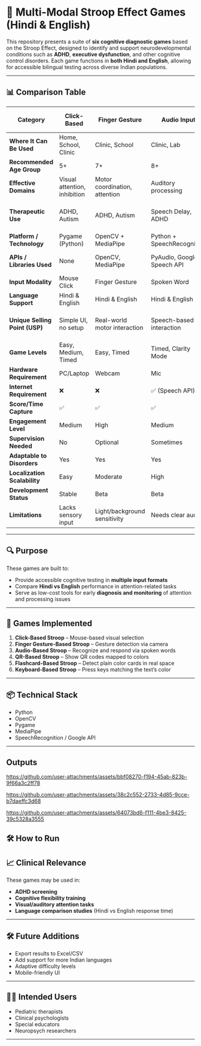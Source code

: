 # 🧠 Multi-Modal Stroop Effect Games (Hindi & English)

This repository presents a suite of **six cognitive diagnostic games** based on the Stroop Effect, designed to identify and support neurodevelopmental conditions such as **ADHD**, **executive dysfunction**, and other cognitive control disorders. Each game functions in **both Hindi and English**, allowing for accessible bilingual testing across diverse Indian populations.

---

## 📊 Comparison Table

| Category                       | Click-Based                  | Finger Gesture                | Audio Input                | QR Code (3 Colors)       | Flashcard (3 Colors)        | Keyboard-Based        |
| ------------------------------ | ---------------------------- | ----------------------------- | -------------------------- | ------------------------ | --------------------------- | --------------------- |
| **Where It Can Be Used**       | Home, School, Clinic         | Clinic, School                | Clinic, Lab                | Clinic, Mobile Labs      | School, Clinic              | Home, School          |
| **Recommended Age Group**      | 5+                           | 7+                            | 8+                         | 6+                       | 5+                          | 6+                    |
| **Effective Domains**          | Visual attention, inhibition | Motor coordination, attention | Auditory processing        | Visual mapping           | Visual perception           | Cognitive control     |
| **Therapeutic Use**            | ADHD, Autism                 | ADHD, Autism                  | Speech Delay, ADHD         | ADHD, Visual-motor delay | ADHD, sensory delays        | ADHD, impulse control |
| **Platform / Technology**      | Pygame (Python)              | OpenCV + MediaPipe            | Python + SpeechRecognition | OpenCV                   | OpenCV + NumPy              | Pygame (Python)       |
| **APIs / Libraries Used**      | None                         | OpenCV, MediaPipe             | PyAudio, Google Speech API | OpenCV QR module         | OpenCV, NumPy               | None                  |
| **Input Modality**             | Mouse Click                  | Finger Gesture                | Spoken Word                | QR Card                  | Color Card                  | Keyboard Press        |
| **Language Support**           | Hindi & English              | Hindi & English               | Hindi & English            | English                  | Hindi & English             | Hindi & English       |
| **Unique Selling Point (USP)** | Simple UI, no setup          | Real-world motor interaction  | Speech-based interaction   | Physical QR use          | Real-world color flashcards | Fastest input method  |
| **Game Levels**                | Easy, Medium, Timed          | Easy, Timed                   | Timed, Clarity Mode        | Timed Rounds             | Timed Mode                  | Easy, Timed, Endless  |
| **Hardware Requirement**       | PC/Laptop                    | Webcam                        | Mic                        | Webcam                   | Webcam                      | PC/Laptop             |
| **Internet Requirement**       | ❌                            | ❌                             | ✅ (Speech API)             | ❌                        | ❌                           | ❌                     |
| **Score/Time Capture**         | ✅                            | ✅                             | ✅                          | ✅                        | ✅                           | ✅                     |
| **Engagement Level**           | Medium                       | High                          | Medium                     | High                     | High                        | Medium                |
| **Supervision Needed**         | No                           | Optional                      | Sometimes                  | Optional                 | Yes                         | No                    |
| **Adaptable to Disorders**     | Yes                          | Yes                           | Yes                        | Limited                  | Yes                         | Yes                   |
| **Localization Scalability**   | Easy                         | Moderate                      | High                       | Moderate                 | High                        | Easy                  |
| **Development Status**         | Stable                       | Beta                          | Beta                       | Prototype                | Beta                        | Stable                |
| **Limitations**                | Lacks sensory input          | Light/background sensitivity  | Needs clear audio          | Needs printed QR cards   | Light-sensitive             | Less immersive        |

---

## 🔍 Purpose

These games are built to:

* Provide accessible cognitive testing in **multiple input formats**
* Compare **Hindi vs English** performance in attention-related tasks
* Serve as low-cost tools for early **diagnosis and monitoring** of attention and processing issues

---

## 🧩 Games Implemented

1. **Click-Based Stroop** – Mouse-based visual selection
2. **Finger Gesture-Based Stroop** – Gesture detection via camera
3. **Audio-Based Stroop** – Recognize and respond via spoken words
4. **QR-Based Stroop** – Show QR codes mapped to colors
5. **Flashcard-Based Stroop** – Detect plain color cards in real space
6. **Keyboard-Based Stroop** – Press keys matching the text’s color

---

## 📦 Technical Stack

* Python
* OpenCV
* Pygame
* MediaPipe
* SpeechRecognition / Google API

---



## Outputs



https://github.com/user-attachments/assets/bbf08270-f194-45ab-823b-9f66a3c2ff78



https://github.com/user-attachments/assets/38c2c552-2733-4d85-9cce-b7daeffc3d68


https://github.com/user-attachments/assets/64073bd6-f111-4be3-8425-39c5328a3555




## 🛠️ How to Run

## 📈 Clinical Relevance

These games may be used in:

* **ADHD screening**
* **Cognitive flexibility training**
* **Visual/auditory attention tasks**
* **Language comparison studies** (Hindi vs English response time)

---

## 🛠 Future Additions

* Export results to Excel/CSV
* Add support for more Indian languages
* Adaptive difficulty levels
* Mobile-friendly UI

---

## 👩‍⚕️ Intended Users

* Pediatric therapists
* Clinical psychologists
* Special educators
* Neuropsych researchers





---
